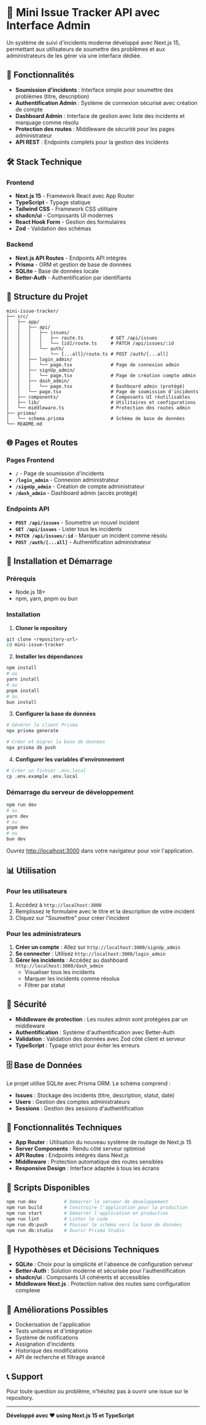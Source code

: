 # 🔧 Mini Issue Tracker API avec Interface Admin

Un système de suivi d'incidents moderne développé avec Next.js 15, permettant aux utilisateurs de soumettre des problèmes et aux administrateurs de les gérer via une interface dédiée.

## 🚀 Fonctionnalités

- **Soumission d'incidents** : Interface simple pour soumettre des problèmes (titre, description)
- **Authentification Admin** : Système de connexion sécurisé avec création de compte
- **Dashboard Admin** : Interface de gestion avec liste des incidents et marquage comme résolu
- **Protection des routes** : Middleware de sécurité pour les pages administrateur
- **API REST** : Endpoints complets pour la gestion des incidents

## 🛠️ Stack Technique

### Frontend
- **Next.js 15** - Framework React avec App Router
- **TypeScript** - Typage statique
- **Tailwind CSS** - Framework CSS utilitaire
- **shadcn/ui** - Composants UI modernes
- **React Hook Form** - Gestion des formulaires
- **Zod** - Validation des schémas

### Backend
- **Next.js API Routes** - Endpoints API intégrés
- **Prisma** - ORM et gestion de base de données
- **SQLite** - Base de données locale
- **Better-Auth** - Authentification par identifiants

## 📁 Structure du Projet

```
mini-issue-tracker/
├── src/
│   ├── app/
│   │   ├── api/
│   │   │   ├── issues/
│   │   │   │   ├── route.ts          # GET /api/issues
│   │   │   │   └── [id]/route.ts     # PATCH /api/issues/:id
│   │   │   └── auth/
│   │   │       └── [...all]/route.ts # POST /auth/[...all]
│   │   ├── login_admin/
│   │   │   └── page.tsx              # Page de connexion admin
│   │   ├── signUp_admin/
│   │   │   └── page.tsx              # Page de création compte admin
│   │   ├── dash_admin/
│   │   │   └── page.tsx              # Dashboard admin (protégé)
│   │   └── page.tsx                  # Page de soumission d'incidents
│   ├── components/                   # Composants UI réutilisables
│   ├── lib/                          # Utilitaires et configurations
│   └── middleware.ts                 # Protection des routes admin
├── prisma/
│   └── schema.prisma                 # Schéma de base de données
└── README.md
```

## 🌐 Pages et Routes

### Pages Frontend
- **`/`** - Page de soumission d'incidents
- **`/login_admin`** - Connexion administrateur
- **`/signUp_admin`** - Création de compte administrateur
- **`/dash_admin`** - Dashboard admin (accès protégé)

### Endpoints API
- **`POST /api/issues`** - Soumettre un nouvel incident
- **`GET /api/issues`** - Lister tous les incidents
- **`PATCH /api/issues/:id`** - Marquer un incident comme résolu
- **`POST /auth/[...all]`** - Authentification administrateur

## 🚀 Installation et Démarrage

### Prérequis
- Node.js 18+ 
- npm, yarn, pnpm ou bun

### Installation

1. **Cloner le repository**
```bash
git clone <repository-url>
cd mini-issue-tracker
```

2. **Installer les dépendances**
```bash
npm install
# ou
yarn install
# ou
pnpm install
# ou
bun install
```

3. **Configurer la base de données**
```bash
# Générer le client Prisma
npx prisma generate

# Créer et migrer la base de données
npx prisma db push
```

4. **Configurer les variables d'environnement**
```bash
# Créer un fichier .env.local
cp .env.example .env.local
```

### Démarrage du serveur de développement

```bash
npm run dev
# ou
yarn dev
# ou
pnpm dev
# ou
bun dev
```

Ouvrez [http://localhost:3000](http://localhost:3000) dans votre navigateur pour voir l'application.

## 📊 Utilisation

### Pour les utilisateurs
1. Accédez à `http://localhost:3000`
2. Remplissez le formulaire avec le titre et la description de votre incident
3. Cliquez sur "Soumettre" pour créer l'incident

### Pour les administrateurs
1. **Créer un compte** : Allez sur `http://localhost:3000/signUp_admin`
2. **Se connecter** : Utilisez `http://localhost:3000/login_admin`
3. **Gérer les incidents** : Accédez au dashboard `http://localhost:3000/dash_admin`
   - Visualiser tous les incidents
   - Marquer les incidents comme résolus
   - Filtrer par statut

## 🔐 Sécurité

- **Middleware de protection** : Les routes admin sont protégées par un middleware
- **Authentification** : Système d'authentification avec Better-Auth
- **Validation** : Validation des données avec Zod côté client et serveur
- **TypeScript** : Typage strict pour éviter les erreurs

## 🗄️ Base de Données

Le projet utilise SQLite avec Prisma ORM. Le schéma comprend :

- **Issues** : Stockage des incidents (titre, description, statut, date)
- **Users** : Gestion des comptes administrateurs
- **Sessions** : Gestion des sessions d'authentification

## 🎯 Fonctionnalités Techniques

- **App Router** : Utilisation du nouveau système de routage de Next.js 15
- **Server Components** : Rendu côté serveur optimisé
- **API Routes** : Endpoints intégrés dans Next.js
- **Middleware** : Protection automatique des routes sensibles
- **Responsive Design** : Interface adaptée à tous les écrans

## 🔧 Scripts Disponibles

```bash
npm run dev          # Démarrer le serveur de développement
npm run build        # Construire l'application pour la production
npm run start        # Démarrer l'application en production
npm run lint         # Linter le code
npm run db:push      # Pousser le schéma vers la base de données
npm run db:studio    # Ouvrir Prisma Studio
```

## 📝 Hypothèses et Décisions Techniques

- **SQLite** : Choix pour la simplicité et l'absence de configuration serveur
- **Better-Auth** : Solution moderne et sécurisée pour l'authentification
- **shadcn/ui** : Composants UI cohérents et accessibles
- **Middleware Next.js** : Protection native des routes sans configuration complexe

## 🚀 Améliorations Possibles

- Dockerisation de l'application
- Tests unitaires et d'intégration
- Système de notifications
- Assignation d'incidents
- Historique des modifications
- API de recherche et filtrage avancé

## 📞 Support

Pour toute question ou problème, n'hésitez pas à ouvrir une issue sur le repository.

---

**Développé avec ❤️ using Next.js 15 et TypeScript**
